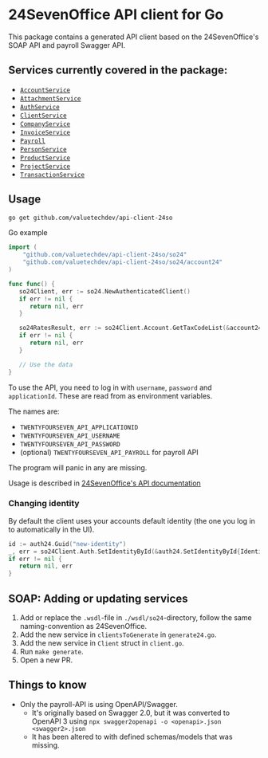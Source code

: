 # 24SevenOffice API client for Go

This package contains a generated API client based on the 24SevenOffice's SOAP
API and payroll Swagger API.

## Services currently covered in the package:

- [`AccountService`](https://developer.24sevenoffice.com/docs/accountservice.html)
- [`AttachmentService`](https://developer.24sevenoffice.com/docs/attachmentservice.html)
- [`AuthService`](https://developer.24sevenoffice.com/docs/authservice.html)
- [`ClientService`](https://developer.24sevenoffice.com/docs/clientservice.html)
- [`CompanyService`](https://developer.24sevenoffice.com/docs/companyservice.html)
- [`InvoiceService`](https://developer.24sevenoffice.com/docs/invoiceservice.html)
- [`Payroll`](https://swagger.api.24sevenoffice.com/?url=https://me.24sevenoffice.com/swagger.json)
- [`PersonService`](https://developer.24sevenoffice.com/docs/personservice.html)
- [`ProductService`](https://developer.24sevenoffice.com/docs/productservice.html)
- [`ProjectService`](https://developer.24sevenoffice.com/docs/projectservice.html)
- [`TransactionService`](https://developer.24sevenoffice.com/docs/transactionservice.html)

## Usage

```bash
go get github.com/valuetechdev/api-client-24so
```

Go example

```go
import (
	"github.com/valuetechdev/api-client-24so/so24"
	"github.com/valuetechdev/api-client-24so/so24/account24"
)

func func() {
   so24Client, err := so24.NewAuthenticatedClient()
   if err != nil {
      return nil, err
   }

   so24RatesResult, err := so24Client.Account.GetTaxCodeList(&account24.GetTaxCodeList{})
   if err != nil {
      return nil, err
   }

   // Use the data
}
```

To use the API, you need to log in with `username`, `password` and
`applicationId`. These are read from as environment variables.

The names are:

- `TWENTYFOURSEVEN_API_APPLICATIONID`
- `TWENTYFOURSEVEN_API_USERNAME`
- `TWENTYFOURSEVEN_API_PASSWORD`
- (optional) `TWENTYFOURSEVEN_API_PAYROLL` for payroll API

The program will panic in any are missing.

Usage is described in [24SevenOffice's API documentation](https://developer.24sevenoffice.com/docs/)

### Changing identity

By default the client uses your accounts default identity (the one you log in
to automatically in the UI).

```go
id := auth24.Guid("new-identity")
_, err = so24Client.Auth.SetIdentityById(&auth24.SetIdentityById{IdentityId: &id})
if err != nil {
   return nil, err
}
```

## SOAP: Adding or updating services

1. Add or replace the `.wsdl`-file in `./wsdl/so24`-directory, follow the same
   naming-convention as 24SevenOffice.
1. Add the new service in `clientsToGenerate` in `generate24.go`.
1. Add the new service in `Client` struct in `client.go`.
1. Run `make generate`.
1. Open a new PR.

## Things to know

- Only the payroll-API is using OpenAPI/Swagger.
  - It's originally based on Swagger 2.0, but it was converted to OpenAPI 3
    using `npx swagger2openapi -o <openapi>.json <swagger2>.json`
  - It has been altered to with defined schemas/models that was missing.
